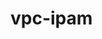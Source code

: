 # vpc-ipam

<!-- BEGINNING OF PRE-COMMIT-TERRAFORM DOCS HOOK -->

<!-- END OF PRE-COMMIT-TERRAFORM DOCS HOOK -->

